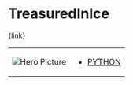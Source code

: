 # TreasuredInIce 

{link}
<table>
<tr>
<td>

![Hero Picture](hero.png?raw=true "Hero Picture")

</td>
<td>
<ul>
<li>

[PYTHON](TreasuredInIce.py)

</li>
</td>
</tr>
<table>